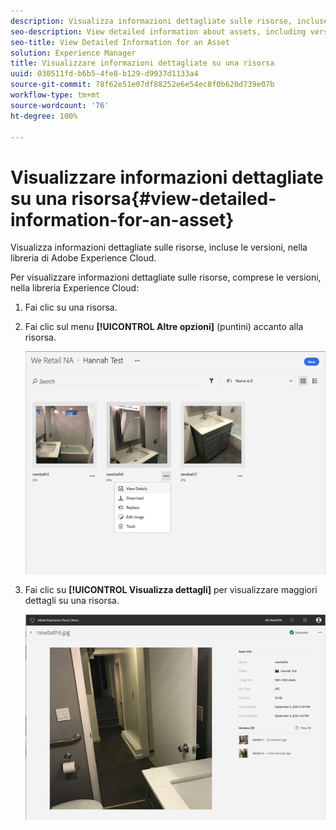 ```yaml
---
description: Visualizza informazioni dettagliate sulle risorse, incluse le versioni, nella libreria di Adobe Experience Cloud.
seo-description: View detailed information about assets, including versions, in the Adobe Experience Cloud Library.
seo-title: View Detailed Information for an Asset
solution: Experience Manager
title: Visualizzare informazioni dettagliate su una risorsa
uuid: 030511fd-b6b5-4fe8-b129-d9937d1133a4
source-git-commit: 78f62e51e07df88252e6e54ec8f0b620d739e07b
workflow-type: tm+mt
source-wordcount: '76'
ht-degree: 100%

---
```



# Visualizzare informazioni dettagliate su una risorsa{#view-detailed-information-for-an-asset}

Visualizza informazioni dettagliate sulle risorse, incluse le versioni, nella libreria di Adobe Experience Cloud.

Per visualizzare informazioni dettagliate sulle risorse, comprese le versioni, nella libreria Experience Cloud:

1. Fai clic su una risorsa.
1. Fai clic sul menu **[!UICONTROL Altre opzioni]** (puntini) accanto alla risorsa.

   ![](assets/library_asset_options.png)

1. Fai clic su **[!UICONTROL Visualizza dettagli]** per visualizzare maggiori dettagli su una risorsa.

   ![](assets/library_details_versions.png)

